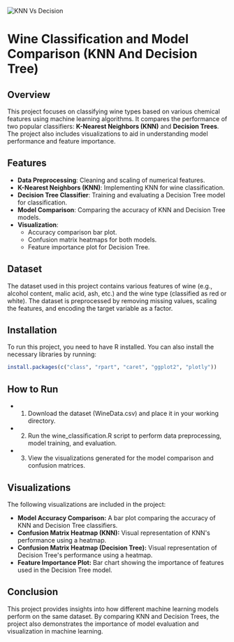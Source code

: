 
![KNN Vs Decision](https://github.com/user-attachments/assets/e0be9634-692f-485f-a416-6d231be13048)


# Wine Classification and Model Comparison (KNN And Decision Tree)

## Overview

This project focuses on classifying wine types based on various chemical features using machine learning algorithms. It compares the performance of two popular classifiers: **K-Nearest Neighbors (KNN)** and **Decision Trees**. The project also includes visualizations to aid in understanding model performance and feature importance.

## Features

- **Data Preprocessing**: Cleaning and scaling of numerical features.
- **K-Nearest Neighbors (KNN)**: Implementing KNN for wine classification.
- **Decision Tree Classifier**: Training and evaluating a Decision Tree model for classification.
- **Model Comparison**: Comparing the accuracy of KNN and Decision Tree models.
- **Visualization**: 
  - Accuracy comparison bar plot.
  - Confusion matrix heatmaps for both models.
  - Feature importance plot for Decision Tree.

## Dataset

The dataset used in this project contains various features of wine (e.g., alcohol content, malic acid, ash, etc.) and the wine type (classified as red or white). The dataset is preprocessed by removing missing values, scaling the features, and encoding the target variable as a factor.

## Installation

To run this project, you need to have R installed. You can also install the necessary libraries by running:

```R
install.packages(c("class", "rpart", "caret", "ggplot2", "plotly"))
```
## How to Run

- 1. Download the dataset (WineData.csv) and place it in your working directory.
- 2. Run the wine_classification.R script to perform data preprocessing, model training, and evaluation.
- 3. View the visualizations generated for the model comparison and confusion matrices.


## Visualizations
The following visualizations are included in the project:

- **Model Accuracy Comparison:** A bar plot comparing the accuracy of KNN and Decision Tree classifiers.
- **Confusion Matrix Heatmap (KNN):** Visual representation of KNN's performance using a heatmap.
- **Confusion Matrix Heatmap (Decision Tree):** Visual representation of Decision Tree's performance using a heatmap.
- **Feature Importance Plot:** Bar chart showing the importance of features used in the Decision Tree model.

## Conclusion
This project provides insights into how different machine learning models perform on the same dataset. By comparing KNN and Decision Trees, the project also demonstrates the importance of model evaluation and visualization in machine learning.



